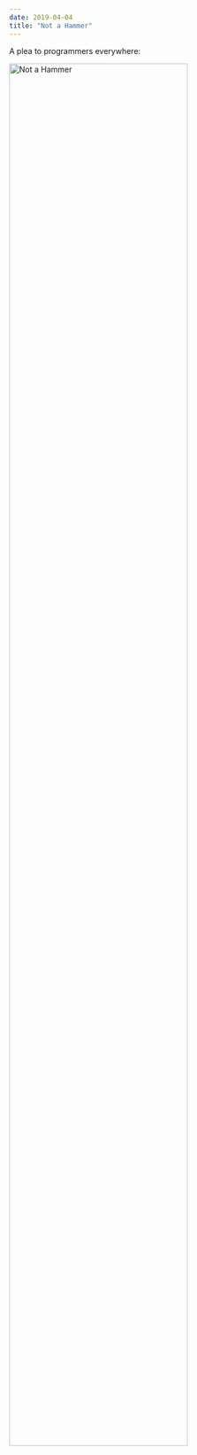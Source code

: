 ```yaml
---
date: 2019-04-04
title: "Not a Hammer"
---
```


A plea to programmers everywhere:

<img src="@root/files/2019/04/not-a-hammer.png" alt="Not a Hammer" width="80%" class="centered">
